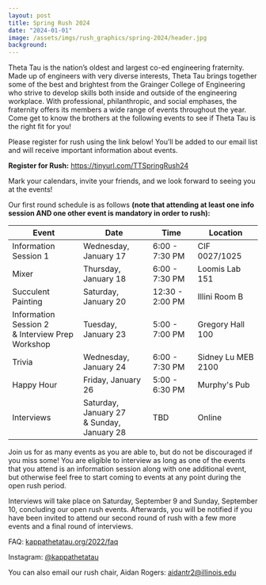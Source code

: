 ```yaml
---
layout: post
title: Spring Rush 2024
date: "2024-01-01"
image: /assets/imgs/rush_graphics/spring-2024/header.jpg
background:
---
```


Theta Tau is the nation’s oldest and largest co-ed engineering fraternity. Made up of engineers with very diverse interests, Theta Tau brings together some of the best and brightest from the Grainger College of Engineering who strive to develop skills both inside and outside of the engineering workplace. With professional, philanthropic, and social emphases, the fraternity offers its members a wide range of events throughout the year. Come get to know the brothers at the following events to see if Theta Tau is the right fit for you!

Please register for rush using the link below! You’ll be added to our email list and will receive important information about events. 

**Register for Rush:** <https://tinyurl.com/TTSpringRush24>

Mark your calendars, invite your friends, and we look forward to seeing you at the events!

Our first round schedule is as follows **(note that attending at least one info session AND one other event is mandatory in order to rush):**

| Event                                                 | Date                                            | Time            | Location           |
| ----------------------------------------------------- | ----------------------------------------------- | --------------- | ------------------ |
| Information Session 1                                 | Wednesday, January 17                           | 6:00 - 7:30 PM  | CIF 0027/1025      |
| Mixer                                                 | Thursday, January 18                            | 6:00 - 7:30 PM  | Loomis Lab 151     |
| Succulent Painting                                    | Saturday, January 20                            | 12:30 - 2:00 PM | Illini Room B      |
| Information Session 2 <br/> & Interview Prep Workshop | Tuesday, January 23                             | 5:00 - 7:00 PM  | Gregory Hall 100   |
| Trivia                                                | Wednesday, January 24                           | 6:00 - 7:30 PM  | Sidney Lu MEB 2100 |
| Happy Hour                                            | Friday, January 26                              | 5:00 - 6:30 PM  | Murphy's Pub       |
| Interviews                                            | Saturday, January 27 <br/> & Sunday, January 28 | TBD             | Online             |

Join us for as many events as you are able to, but do not be discouraged if you miss some! You are eligible to interview as long as one of the events that you attend is an information session along with one additional event, but otherwise feel free to start coming to events at any point during the open rush period.

Interviews will take place on Saturday, September 9 and Sunday, September 10, concluding our open rush events. Afterwards, you will be notified if you have been invited to attend our second round of rush with a few more events and a final round of interviews.

FAQ: [kappathetatau.org/2022/faq](https://kappathetatau.org/2022/faq)

Instagram: [@kappathetatau](https://www.instagram.com/kappathetatau/)

You can also email our rush chair, Aidan Rogers: [aidantr2@illinois.edu](mailto:aidantr2@illinois.edu)

<!-- ![](/assets/imgs/rush_graphics/spring-2024/schedule.jpg) -->
